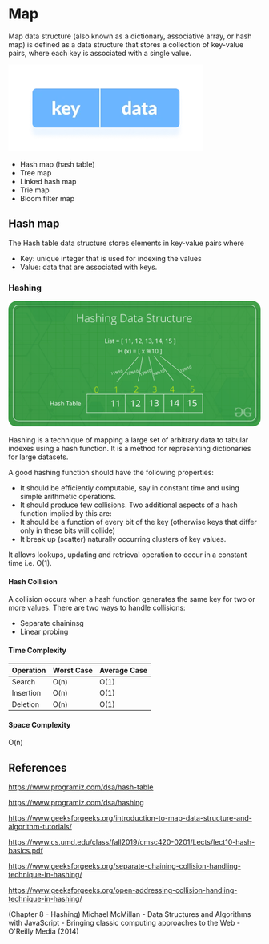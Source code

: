 # Map

Map data structure (also known as a dictionary, associative array, or hash map) is defined as a data structure that stores a collection of key-value pairs, where each key is associated with a single value.

![key-data](image.png)

- Hash map (hash table)
- Tree map
- Linked hash map
- Trie map
- Bloom filter map

## Hash map

The Hash table data structure stores elements in key-value pairs where

- Key: unique integer that is used for indexing the values
- Value: data that are associated with keys.

### Hashing

![hash map](image-1.png)

Hashing is a technique of mapping a large set of arbitrary data to tabular indexes using a hash function. It is a method for representing dictionaries for large datasets.

A good hashing function should have the following properties:

- It should be efficiently computable, say in constant time and using simple arithmetic
operations.
- It should produce few collisions. Two additional aspects of a hash function implied by
this are:
- It should be a function of every bit of the key (otherwise keys that differ only in
these bits will collide)
- It break up (scatter) naturally occurring clusters of key values.

It allows lookups, updating and retrieval operation to occur in a constant time i.e. O(1).

#### Hash Collision

A collision occurs when a hash function generates the same key for two or more values. There are two ways to handle collisions:

- Separate chaininsg
- Linear probing

#### Time Complexity

|Operation|Worst Case|Average Case|
| --- | --- | --- |
|Search|O(n)|O(1)|
|Insertion|O(n)|O(1)|
|Deletion|O(n)|O(1)|

#### Space Complexity

O(n)

## References

<https://www.programiz.com/dsa/hash-table>

<https://www.programiz.com/dsa/hashing>

<https://www.geeksforgeeks.org/introduction-to-map-data-structure-and-algorithm-tutorials/>

<https://www.cs.umd.edu/class/fall2019/cmsc420-0201/Lects/lect10-hash-basics.pdf>

<https://www.geeksforgeeks.org/separate-chaining-collision-handling-technique-in-hashing/>

<https://www.geeksforgeeks.org/open-addressing-collision-handling-technique-in-hashing/>

(Chapter 8 - Hashing) Michael McMillan - Data Structures and Algorithms with JavaScript - Bringing classic computing approaches to the Web - O'Reilly Media (2014)
